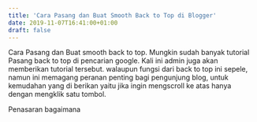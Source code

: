 ```yaml
---
title: 'Cara Pasang dan Buat Smooth Back to Top di Blogger'
date: 2019-11-07T16:41:00+01:00
draft: false
---
```


  
Cara Pasang dan Buat smooth back to top. Mungkin sudah banyak tutorial Pasang back to top di pencarian google. Kali ini admin juga akan memberikan tutorial tersebut. walaupun fungsi dari back to top ini sepele, namun ini memagang peranan penting bagi pengunjung blog, untuk kemudahan yang di berikan yaitu jika ingin mengscroll ke atas hanya dengan mengklik satu tombol.  
  
Penasaran bagaimana